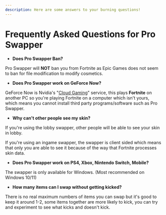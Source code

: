 ```yaml
---
description: Here are some answers to your burning questions!
---
```


# Frequently Asked Questions for Pro Swapper

* **Does Pro Swapper Ban?**

Pro Swapper will **NOT** ban you from Fortnite as Epic Games does not seem to ban for file modification to modify cosmetics.

* **Does Pro Swapper work on GeForce Now?**

GeForce Now is Nvidia's "[Cloud Gaming](https://en.wikipedia.org/wiki/Cloud\_gaming)" service, this plays **Fortnite** on another PC so you're playing Fortnite on a computer which isn't yours, which means you cannot install third party programs/software such as Pro Swapper.

* **Why can't other people see my skin?**

If you're using the lobby swapper, other people will be able to see your skin in lobby.

If you're using an ingame swapper, the swapper is client sided which means that only you are able to see it because of the way that Fortnite processes skin data.

* **Does Pro Swapper work on PS4, Xbox, Nintendo Switch, Mobile?**

The swapper is only available for Windows. (Most recommended on Windows 10/11)

* **How many items can I swap without getting kicked?**

There is no real maximum numbers of items you can swap but it's good to keep it around 1-2, some items together are more likely to kick, you can try and experiment to see what kicks and doesn't kick.
